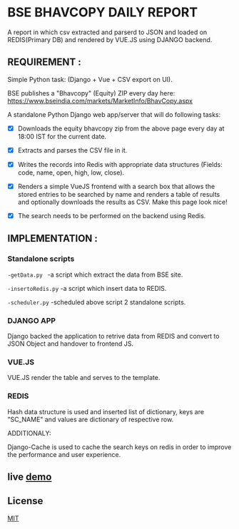 # BSE BHAVCOPY DAILY REPORT

A report in which csv extracted and parserd to JSON and loaded on REDIS(Primary DB) and rendered by VUE.JS using DJANGO backend.

## REQUIREMENT :

Simple Python task:
(Django + Vue + CSV export on UI).

BSE publishes a "Bhavcopy" (Equity) ZIP every day here: https://www.bseindia.com/markets/MarketInfo/BhavCopy.aspx

A standalone Python Django web app/server that will do following tasks:

- [x] Downloads the equity bhavcopy zip from the above page every day at 18:00 IST for the current date.
- [x] Extracts and parses the CSV file in it.
- [x] Writes the records into Redis with appropriate data structures (Fields: code, name, open, high, low, close).
- [x] Renders a simple VueJS frontend with a search box that allows the stored entries to be searched by name and renders a table of results and optionally downloads the results as CSV. Make this page look nice!
- [x] The search needs to be performed on the backend using Redis.


## IMPLEMENTATION :

### Standalone  scripts

```-getData.py ```      -a script which extract the data from BSE site.

```-insertoRedis.py```  -a script which insert data to REDIS.

```-scheduler.py```     -scheduled above script 2 standalone scripts.


### DJANGO APP

Django backed the application to retrive data from REDIS and convert to JSON Object and handover to frontend JS.

### VUE.JS

VUE.JS render the table and serves to the template.


### REDIS

Hash data structure is used and inserted list of dictionary, keys are "SC_NAME" and values are dictionary of respective row.


ADDITIONALY:

Django-Cache is used to cache the search keys on redis in order to improve the performance and user experience.


## live [demo](http://139.59.11.162/)

## License
[MIT](https://choosealicense.com/licenses/mit/)
